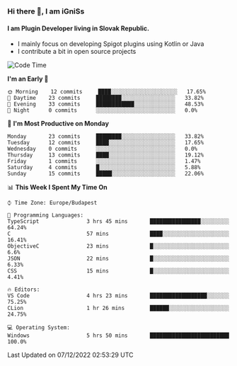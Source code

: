 ### Hi there 👋, I am iGniSs

#### I am Plugin Developer living in Slovak Republic.
- I mainly focus on developing Spigot plugins using Kotlin or Java
- I contribute a bit in open source projects

<!--START_SECTION:waka-->
![Code Time](http://img.shields.io/badge/Code%20Time-975%20hrs%2058%20mins-blue)

**I'm an Early 🐤** 

```text
🌞 Morning    12 commits     ████░░░░░░░░░░░░░░░░░░░░░   17.65% 
🌆 Daytime    23 commits     ████████░░░░░░░░░░░░░░░░░   33.82% 
🌃 Evening    33 commits     ████████████░░░░░░░░░░░░░   48.53% 
🌙 Night      0 commits      ░░░░░░░░░░░░░░░░░░░░░░░░░   0.0%

```
📅 **I'm Most Productive on Monday** 

```text
Monday       23 commits     ████████░░░░░░░░░░░░░░░░░   33.82% 
Tuesday      12 commits     ████░░░░░░░░░░░░░░░░░░░░░   17.65% 
Wednesday    0 commits      ░░░░░░░░░░░░░░░░░░░░░░░░░   0.0% 
Thursday     13 commits     ████░░░░░░░░░░░░░░░░░░░░░   19.12% 
Friday       1 commits      ░░░░░░░░░░░░░░░░░░░░░░░░░   1.47% 
Saturday     4 commits      █░░░░░░░░░░░░░░░░░░░░░░░░   5.88% 
Sunday       15 commits     █████░░░░░░░░░░░░░░░░░░░░   22.06%

```


📊 **This Week I Spent My Time On** 

```text
⌚︎ Time Zone: Europe/Budapest

💬 Programming Languages: 
TypeScript               3 hrs 45 mins       ████████████████░░░░░░░░░   64.24% 
C                        57 mins             ████░░░░░░░░░░░░░░░░░░░░░   16.41% 
ObjectiveC               23 mins             █░░░░░░░░░░░░░░░░░░░░░░░░   6.6% 
JSON                     22 mins             █░░░░░░░░░░░░░░░░░░░░░░░░   6.33% 
CSS                      15 mins             █░░░░░░░░░░░░░░░░░░░░░░░░   4.41%

🔥 Editors: 
VS Code                  4 hrs 23 mins       ██████████████████░░░░░░░   75.25% 
CLion                    1 hr 26 mins        ██████░░░░░░░░░░░░░░░░░░░   24.75%

💻 Operating System: 
Windows                  5 hrs 50 mins       █████████████████████████   100.0%

```


 Last Updated on 07/12/2022 02:53:29 UTC
<!--END_SECTION:waka-->